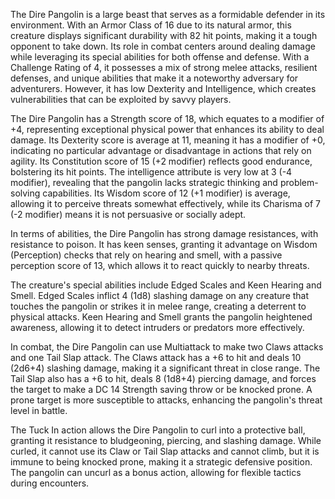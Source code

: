 The Dire Pangolin is a large beast that serves as a formidable defender in its environment. With an Armor Class of 16 due to its natural armor, this creature displays significant durability with 82 hit points, making it a tough opponent to take down. Its role in combat centers around dealing damage while leveraging its special abilities for both offense and defense. With a Challenge Rating of 4, it possesses a mix of strong melee attacks, resilient defenses, and unique abilities that make it a noteworthy adversary for adventurers. However, it has low Dexterity and Intelligence, which creates vulnerabilities that can be exploited by savvy players.

The Dire Pangolin has a Strength score of 18, which equates to a modifier of +4, representing exceptional physical power that enhances its ability to deal damage. Its Dexterity score is average at 11, meaning it has a modifier of +0, indicating no particular advantage or disadvantage in actions that rely on agility. Its Constitution score of 15 (+2 modifier) reflects good endurance, bolstering its hit points. The intelligence attribute is very low at 3 (-4 modifier), revealing that the pangolin lacks strategic thinking and problem-solving capabilities. Its Wisdom score of 12 (+1 modifier) is average, allowing it to perceive threats somewhat effectively, while its Charisma of 7 (-2 modifier) means it is not persuasive or socially adept.

In terms of abilities, the Dire Pangolin has strong damage resistances, with resistance to poison. It has keen senses, granting it advantage on Wisdom (Perception) checks that rely on hearing and smell, with a passive perception score of 13, which allows it to react quickly to nearby threats.

The creature's special abilities include Edged Scales and Keen Hearing and Smell. Edged Scales inflict 4 (1d8) slashing damage on any creature that touches the pangolin or strikes it in melee range, creating a deterrent to physical attacks. Keen Hearing and Smell grants the pangolin heightened awareness, allowing it to detect intruders or predators more effectively.

In combat, the Dire Pangolin can use Multiattack to make two Claws attacks and one Tail Slap attack. The Claws attack has a +6 to hit and deals 10 (2d6+4) slashing damage, making it a significant threat in close range. The Tail Slap also has a +6 to hit, deals 8 (1d8+4) piercing damage, and forces the target to make a DC 14 Strength saving throw or be knocked prone. A prone target is more susceptible to attacks, enhancing the pangolin's threat level in battle.

The Tuck In action allows the Dire Pangolin to curl into a protective ball, granting it resistance to bludgeoning, piercing, and slashing damage. While curled, it cannot use its Claw or Tail Slap attacks and cannot climb, but it is immune to being knocked prone, making it a strategic defensive position. The pangolin can uncurl as a bonus action, allowing for flexible tactics during encounters.